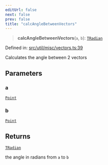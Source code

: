 ```yaml
---
editUrl: false
next: false
prev: false
title: "calcAngleBetweenVectors"
---
```


> **calcAngleBetweenVectors**(`a`, `b`): [`TRadian`](/api/type-aliases/tradian/)

Defined in: [src/util/misc/vectors.ts:39](https://github.com/fabricjs/fabric.js/blob/9a792f4b7b8031f02ec7ea4ce8c99f810e45cfec/src/util/misc/vectors.ts#L39)

Calculates the angle between 2 vectors

## Parameters

### a

[`Point`](/api/classes/point/)

### b

[`Point`](/api/classes/point/)

## Returns

[`TRadian`](/api/type-aliases/tradian/)

the angle in radians from `a` to `b`
